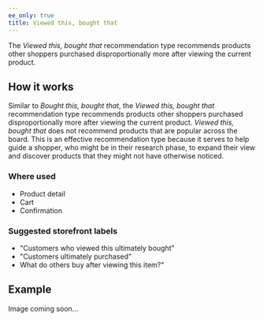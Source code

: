 ```yaml
---
ee_only: true
title: Viewed this, bought that
---
```


The _Viewed this, bought that_ recommendation type recommends products other shoppers purchased disproportionally more after viewing the current product.

## How it works

Similar to _Bought this, bought that_, the _Viewed this, bought that_ recommendation type recommends products other shoppers purchased disproportionally more after viewing the current product. _Viewed this, bought that_ does not recommend products that are popular across the board. This is an effective recommendation type because it serves to help guide a shopper, who might be in their research phase, to expand their view and discover products that they might not have otherwise noticed.

### Where used

-  Product detail
-  Cart
-  Confirmation

### Suggested storefront labels

-  "Customers who viewed this ultimately bought"
-  "Customers ultimately purchased"
-  What do others buy after viewing this item?"

## Example

Image coming soon...

